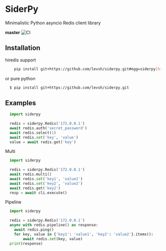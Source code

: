 # SiderPy

Minimalistic Python asyncio Redis client library

**master** ![CI](https://github.com/levsh/siderpy/workflows/CI/badge.svg)

## Installation

hiredis support
```bash
    pip install git+https://github.com/levsh/siderpy.git#egg=siderpy[hiredis]
```

or pure python
```bash
  $ pip install git+https://github.com/levsh/siderpy.git
```

## Examples

```python
  import siderpy
    
  redis = siderpy.Redis('172.0.0.1')
  await redis.auth('secret_password')
  await redis.select(1)
  await redis.set('key', 'value')
  value = await redis.get('key')
```

Multi
```python
  import siderpy
  
  redis = siderpy.Redis('172.0.0.1')
  await redis.multi()
  await redis.set('key1', 'value1')
  await redis.set('key2', 'value2')
  await redis.get('key2')
  resp = await cli.execute()
```

Pipeline
```python
  import siderpy
  
  redis = siderpy.Redis('172.0.0.1')
  async with redis.pipeline() as response:
    await redis.ping()
    for key, value in {'key1': 'value1', 'key2': 'value2'}.items():
        await redis.set(key, value)
  print(response)
```

